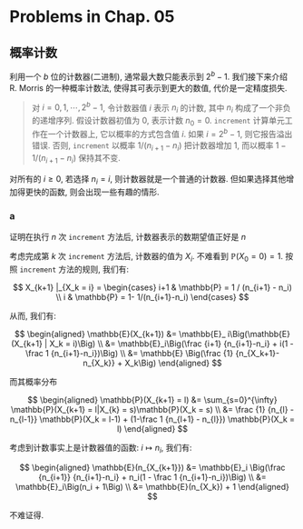 # Problems in Chap. 05

## 概率计数

利用一个 $b$ 位的计数器(二进制), 通常最大数只能表示到 $2^b -1$. 我们接下来介绍 R. Morris 的一种概率计数法, 使得其可表示到更大的数值, 代价是一定精度损失. 

> 对 $i=0,1,\cdots, 2^b-1$, 令计数器值 $i$ 表示 $n_i$ 的计数, 其中 $n_i$ 构成了一个非负的递增序列. 假设计数器初值为 $0$, 表示计数 $n_0=0$. `increment` 计算单元工作在一个计数器上, 它以概率的方式包含值 $i$. 如果 $i=2^b-1$, 则它报告溢出错误. 否则, `increment` 以概率 $1/ (n_{i+1}-n_i)$ 把计数器增加 $1$, 而以概率 $1 - 1/(n_{i+1}-n_i)$ 保持其不变. 

对所有的 $i\geq 0$, 若选择 $n_i=i$, 则计数器就是一个普通的计数器. 但如果选择其他增加得更快的函数, 则会出现一些有趣的情形. 

### a

证明在执行 $n$ 次 `increment` 方法后, 计数器表示的数期望值正好是 $n$

考虑完成第 $k$ 次 `increment` 方法后, 计数器的值为 $X_i$. 不难看到 $\mathbb{P}(X_0=0) = 1$. 按照 `increment` 方法的规则, 我们有:

$$
X_{k+1} |_{X_k = i} = \begin{cases}
i+1 & \mathbb{P} = 1 / (n_{i+1} - n_i) \\
i & \mathbb{P} = 1- 1/(n_{i+1}-n_i)
\end{cases}
$$

从而, 我们有:

$$
\begin{aligned}
\mathbb{E}(X_{k+1}) &= \mathbb{E}_ i\Big(\mathbb{E}(X_{k+1} | X_k = i)\Big) \\
&= \mathbb{E}_i\Big(\frac {i+1} {n_{i+1}-n_i} + i(1 - \frac 1 {n_{i+1}-n_i})\Big) \\
&= \mathbb{E} \Big(\frac {1} {n_{X_k+1}-n_{X_k}} + X_k\Big)
\end{aligned}
$$

而其概率分布

$$
\begin{aligned}
\mathbb{P}(X_{k+1} = l) &= \sum_{s=0}^{\infty} \mathbb{P}(X_{k+1} = l|X_{k} = s)\mathbb{P}(X_k = s) \\
&= \frac {1} {n_{l} - n_{l-1}} \mathbb{P}(X_k = l-1) + (1-\frac 1 {n_{l+1} - n_{l}}) \mathbb{P}(X_k = l)
\end{aligned}
$$

考虑到计数事实上是计数器值的函数: $i\mapsto n_i$, 我们有:

$$
\begin{aligned}
\mathbb{E}(n_{X_{k+1}}) &= \mathbb{E}_i \Big(\frac {n_{i+1}} {n_{i+1}-n_i} + n_i(1 - \frac 1 {n_{i+1}-n_i})\Big) \\
&= \mathbb{E}_i\Big(n_i + 1\Big) \\
&= \mathbb{E}(n_{X_k}) + 1
\end{aligned}
$$

不难证得. 